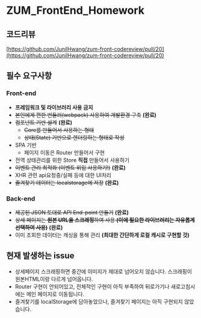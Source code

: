 # ZUM_FrontEnd_Homework

## 코드리뷰
[https://github.com/JunilHwang/zum-front-codereview/pull/20](https://github.com/JunilHwang/zum-front-codereview/pull/20)

## 필수 요구사항
### Front-end
- **프레임워크 및 라이브러리 사용 금지**
- ~~본인에게 편한 번들러(webpack) 사용하여 개발환경 구축~~ **(완료)**
- ~~컴포넌트 기반 설계~~ **(완료)**
  - ~~Core를 만들어서 사용하는 형태~~
  - ~~상태(State) 기반으로 렌더링하는 형태로 작성~~
- SPA 기반
  - 페이지 이동은 Router 만들어서 구현
- 전역 상태관리를 위한 Store **직접** 만들어서 사용하기
- ~~이벤트 관리 최적화 (이벤트 위임 사용하기!)~~ **(완료)**
- XHR 관련 api요청중/실패 등에 대한 UI처리
- ~~즐겨찾기 데이터는 localstorage에 저장~~ **(완료)**

### Back-end
- ~~제공된 JSON 토대로 API End-point 만들기~~ **(완료)**
- ~~상세 페이지는 **원본 URL을 스크래핑**하여 사용 **(이에 필요한 라이브러리는 자유롭게 선택하여 사용)**~~ **(완료)**
- 이미 조회한 데이터는 캐싱을 통해 관리 **(최대한 간단하게 로컬 캐시로 구현할 것)**


## 현재 발생하는 issue
- 상세페이지 스크래핑하면 중간에 이미지가 제대로 넘어오지 않습니다. 스크래핑이 원본HTML이랑 다르게 넘어옵니다.
- Router 구현이 안되어있고, 전체적인 구현이 아직 부족하여 뒤로가기나 새로고침시에는 메인 페이지로 이동됩니다.
- 즐겨찾기를 localStorage에 담아놓았으나, 즐겨찾기 페이지는 아직 구현되지 않았습니다.


